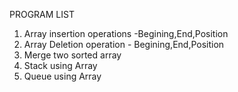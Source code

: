     
PROGRAM LIST

1.  Array insertion operations -Begining,End,Position 
2.  Array Deletion operation - Begining,End,Position
3.  Merge two sorted array
4.  Stack using Array
5.  Queue using Array
